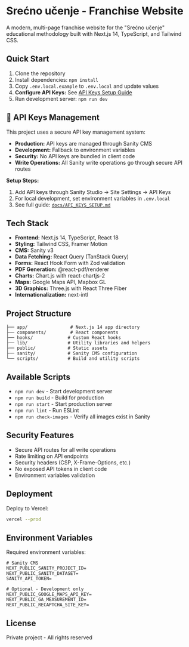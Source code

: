 # Srećno učenje - Franchise Website

A modern, multi-page franchise website for the "Srećno učenje" educational methodology built with Next.js 14, TypeScript, and Tailwind CSS.

## Quick Start

1. Clone the repository
2. Install dependencies: `npm install`
3. Copy `.env.local.example` to `.env.local` and update values
4. **Configure API Keys:** See [API Keys Setup Guide](./docs/API_KEYS_SETUP.md)
5. Run development server: `npm run dev`

## 🔐 API Keys Management

This project uses a secure API key management system:

- **Production:** API keys are managed through Sanity CMS
- **Development:** Fallback to environment variables
- **Security:** No API keys are bundled in client code
- **Write Operations:** All Sanity write operations go through secure API routes

**Setup Steps:**
1. Add API keys through Sanity Studio → Site Settings → API Keys
2. For local development, set environment variables in `.env.local`
3. See full guide: [`docs/API_KEYS_SETUP.md`](./docs/API_KEYS_SETUP.md)

## Tech Stack

- **Frontend:** Next.js 14, TypeScript, React 18
- **Styling:** Tailwind CSS, Framer Motion
- **CMS:** Sanity v3
- **Data Fetching:** React Query (TanStack Query)
- **Forms:** React Hook Form with Zod validation
- **PDF Generation:** @react-pdf/renderer
- **Charts:** Chart.js with react-chartjs-2
- **Maps:** Google Maps API, Mapbox GL
- **3D Graphics:** Three.js with React Three Fiber
- **Internationalization:** next-intl

## Project Structure

```
├── app/                # Next.js 14 app directory
├── components/         # React components
├── hooks/             # Custom React hooks
├── lib/               # Utility libraries and helpers
├── public/            # Static assets
├── sanity/            # Sanity CMS configuration
└── scripts/           # Build and utility scripts
```

## Available Scripts

- `npm run dev` - Start development server
- `npm run build` - Build for production
- `npm run start` - Start production server
- `npm run lint` - Run ESLint
- `npm run check-images` - Verify all images exist in Sanity

## Security Features

- Secure API routes for all write operations
- Rate limiting on API endpoints
- Security headers (CSP, X-Frame-Options, etc.)
- No exposed API tokens in client code
- Environment variables validation

## Deployment

Deploy to Vercel:
```bash
vercel --prod
```

## Environment Variables

Required environment variables:

```env
# Sanity CMS
NEXT_PUBLIC_SANITY_PROJECT_ID=
NEXT_PUBLIC_SANITY_DATASET=
SANITY_API_TOKEN=

# Optional - Development only
NEXT_PUBLIC_GOOGLE_MAPS_API_KEY=
NEXT_PUBLIC_GA_MEASUREMENT_ID=
NEXT_PUBLIC_RECAPTCHA_SITE_KEY=
```

## License

Private project - All rights reserved